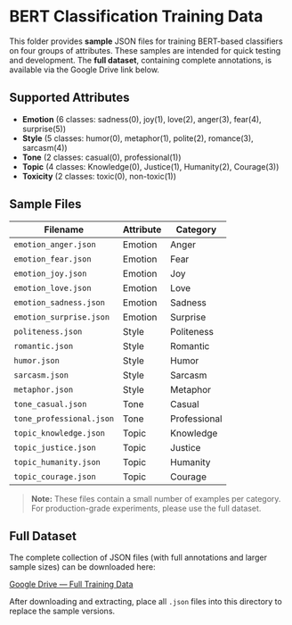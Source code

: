 # BERT Classification Training Data

This folder provides **sample** JSON files for training BERT-based classifiers on four groups of attributes. These samples are intended for quick testing and development. The **full dataset**, containing complete annotations, is available via the Google Drive link below.

## Supported Attributes

* **Emotion** (6 classes: sadness(0), joy(1), love(2), anger(3), fear(4), surprise(5))
* **Style** (5 classes: humor(0), metaphor(1), polite(2), romance(3), sarcasm(4))
* **Tone** (2 classes: casual(0), professional(1))
* **Topic** (4 classes: Knowledge(0), Justice(1), Humanity(2), Courage(3))
* **Toxicity** (2 classes: toxic(0), non-toxic(1))

## Sample Files

| Filename                 | Attribute | Category     |
| ------------------------ | --------- | ------------ |
| `emotion_anger.json`     | Emotion   | Anger        |
| `emotion_fear.json`      | Emotion   | Fear         |
| `emotion_joy.json`       | Emotion   | Joy          |
| `emotion_love.json`      | Emotion   | Love         |
| `emotion_sadness.json`   | Emotion   | Sadness      |
| `emotion_surprise.json`  | Emotion   | Surprise     |
| `politeness.json`        | Style     | Politeness   |
| `romantic.json`          | Style     | Romantic     |
| `humor.json`             | Style     | Humor        |
| `sarcasm.json`           | Style     | Sarcasm      |
| `metaphor.json`          | Style     | Metaphor     |
| `tone_casual.json`       | Tone      | Casual       |
| `tone_professional.json` | Tone      | Professional |
| `topic_knowledge.json`   | Topic     | Knowledge    |
| `topic_justice.json`     | Topic     | Justice      |
| `topic_humanity.json`    | Topic     | Humanity     |
| `topic_courage.json`     | Topic     | Courage      |

> **Note:** These files contain a small number of examples per category. For production-grade experiments, please use the full dataset.

## Full Dataset

The complete collection of JSON files (with full annotations and larger sample sizes) can be downloaded here:

[Google Drive — Full Training Data](https://drive.google.com/drive/folders/1-yeNoXjj4BO2ADxW7ABTGHGuq_lfHG92?dmr=1&ec=wgc-drive-hero-goto)

After downloading and extracting, place all `.json` files into this directory to replace the sample versions.
